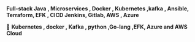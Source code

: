 ### 


**Full-stack Java , Microservices , Docker , Kubernetes ,kafka , Ansible, Terraform, EFK , CICD Jenkins, Gitlab, AWS , Azure**

🔭 **Kubernetes , docker , Kafka , python ,Go-lang ,EFK, Azure and AWS Cloud**



